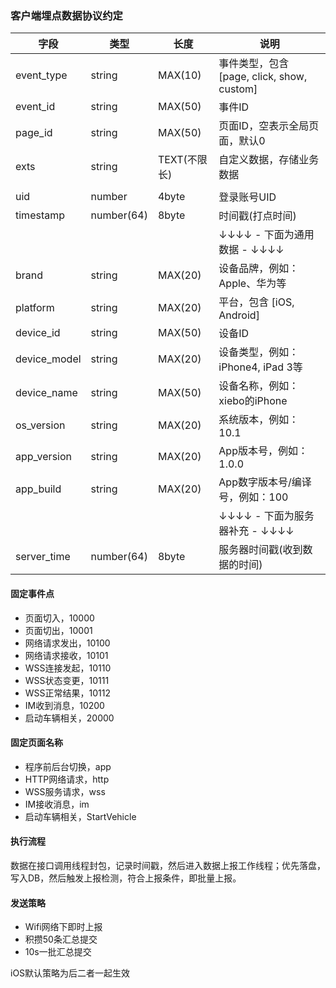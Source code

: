 ### 客户端埋点数据协议约定


| 字段 | 类型 | 长度 | 说明 |
|---|---|---|---|
| event_type | string | MAX(10) | 事件类型，包含 [page, click, show, custom] |
| event_id | string | MAX(50) | 事件ID |
| page_id | string | MAX(50) | 页面ID，空表示全局页面，默认0 |
| exts | string | TEXT(不限长) | 自定义数据，存储业务数据 |
| | | | |
| uid | number | 4byte | 登录账号UID |
| timestamp | number(64) | 8byte | 时间戳(打点时间) |
| | | | ↓↓↓↓ - 下面为通用数据 - ↓↓↓↓ |
| brand | string | MAX(20) | 设备品牌，例如：Apple、华为等 |
| platform | string | MAX(20) | 平台，包含 [iOS, Android] |
| device_id | string | MAX(50) | 设备ID |
| device_model | string | MAX(20) | 设备类型，例如：iPhone4, iPad 3等 |
| device_name | string | MAX(50) | 设备名称，例如：xiebo的iPhone |
| os_version | string | MAX(20) | 系统版本，例如：10.1 |
| app_version | string | MAX(20) | App版本号，例如：1.0.0 |
| app_build | string | MAX(20) | App数字版本号/编译号，例如：100 |
| | | | ↓↓↓↓ - 下面为服务器补充 - ↓↓↓↓ |
| server_time | number(64) | 8byte | 服务器时间戳(收到数据的时间) |

#### 固定事件点

* 页面切入，10000
* 页面切出，10001
* 网络请求发出，10100
* 网络请求接收，10101
* WSS连接发起，10110
* WSS状态变更，10111
* WSS正常结果，10112
* IM收到消息，10200
* 启动车辆相关，20000

#### 固定页面名称
* 程序前后台切换，app
* HTTP网络请求，http
* WSS服务请求，wss
* IM接收消息，im
* 启动车辆相关，StartVehicle

#### 执行流程
数据在接口调用线程封包，记录时间戳，然后进入数据上报工作线程；优先落盘，写入DB，然后触发上报检测，符合上报条件，即批量上报。

#### 发送策略

* Wifi网络下即时上报
* 积攒50条汇总提交
* 10s一批汇总提交

iOS默认策略为后二者一起生效